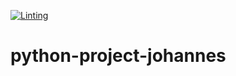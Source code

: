 [![Linting](https://github.com/johschmidt42/python-project-johannes/actions/workflows/lint.yml/badge.svg?branch=main)](https://github.com/johschmidt42/python-project-johannes/actions/workflows/lint.yml)

# python-project-johannes
